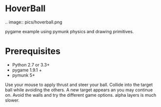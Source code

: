 HoverBall
=========

.. image::  pics/hoverball.png

pygame example using pymunk physics and drawing primitives.

Prerequisites
=============
- Python 2.7 or 3.3+
- pygame 1.9.1 +
- pymunk 5+

Use your mouse to apply thrust and steer your ball. Collide into the target ball while avoiding the others. A new target appears an you may continue on. Avoid the walls and try the different game options.
alpha layers is much slower.
